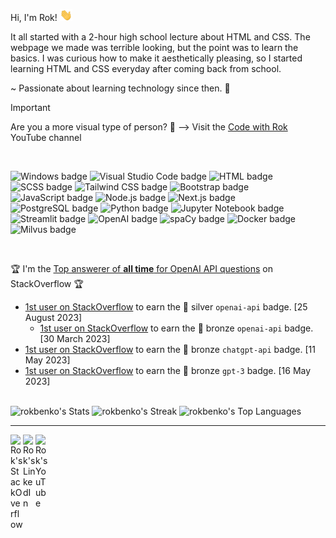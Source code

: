 Hi, I'm Rok! <img src = "./wave.gif" width="20" />

It all started with a 2-hour high school lecture about HTML and CSS. The webpage we made was terrible looking, but the point was to learn the basics. I was curious how to make it aesthetically pleasing, so I started learning HTML and CSS everyday after coming back from school.

~ Passionate about learning technology since then. 🚀

> [!IMPORTANT]
> Are you a more visual type of person? 👀 ⟶ Visit the <a href="https://www.youtube.com/@codewithrok" target="_blank">Code with Rok</a> YouTube channel

<br>

![Windows badge](https://img.shields.io/badge/Windows-%23202020?style=flat&logo=windows10)
![Visual Studio Code badge](https://img.shields.io/badge/Visual%20Studio%20Code-%23202020?style=flat&logo=visualstudiocode&logoColor=%232596be)
![HTML badge](https://img.shields.io/badge/HTML-%23202020?style=flat&logo=html5)
![SCSS badge](https://img.shields.io/badge/SCSS-%23202020?style=flat&logo=sass)
![Tailwind CSS badge](https://img.shields.io/badge/Tailwind%20CSS-%23202020?style=flat&logo=tailwindcss)
![Bootstrap badge](https://img.shields.io/badge/Bootstrap-%23202020?style=flat&logo=bootstrap)
![JavaScript badge](https://img.shields.io/badge/JavaScript-%23202020?style=flat&logo=javascript)
![Node.js badge](https://img.shields.io/badge/Node.js-%23202020?style=flat&logo=nodedotjs)
![Next.js badge](https://img.shields.io/badge/Next.js-%23202020?style=flat&logo=nextdotjs)
![PostgreSQL badge](https://img.shields.io/badge/PostgreSQL-%23202020?style=flat&logo=postgresql)
![Python badge](https://img.shields.io/badge/Python-%23202020?style=flat&logo=python)
![Jupyter Notebook badge](https://img.shields.io/badge/Jupyter%20Notebook-%23202020?style=flat&logo=jupyter)
![Streamlit badge](https://img.shields.io/badge/Streamlit-%23202020?logo=streamlit)
![OpenAI badge](https://img.shields.io/badge/OpenAI-%23202020?style=flat&logo=openai)
![spaCy badge](https://img.shields.io/badge/spaCy-%23202020?style=flat&logo=spacy)
![Docker badge](https://img.shields.io/badge/Docker-%23202020?style=flat&logo=docker)
![Milvus badge](https://img.shields.io/badge/Milvus-%23202020?style=flat&logo=milvus)

<br>

🏆 I'm the <a href="https://stackoverflow.com/tags/openai-api/topusers" target="_blank">Top answerer of **all time** for OpenAI API questions</a> on StackOverflow 🏆

 - <a href="https://stackoverflow.com/help/badges/11780/openai-api" target="_blank">1st user on StackOverflow</a> to earn the 🥈 silver `openai-api` badge. [25 August 2023]
   - <a href="https://stackoverflow.com/help/badges/11599/openai-api" target="_blank">1st user on StackOverflow</a> to earn the 🥉 bronze `openai-api` badge. [30 March 2023]
 - <a href="https://stackoverflow.com/help/badges/11662/chatgpt-api" target="_blank">1st user on StackOverflow</a> to earn the 🥉 bronze `chatgpt-api` badge. [11 May 2023]
 - <a href="https://stackoverflow.com/help/badges/11661/gpt-3" target="_blank">1st user on StackOverflow</a> to earn the 🥉 bronze `gpt-3` badge. [16 May 2023]

<br>

<img alt="rokbenko's Stats" src="https://github-readme-stats.vercel.app/api?username=rokbenko&theme=dark&show_icons=true&hide_border=true&count_private=true" />
<img alt="rokbenko's Streak" src="https://github-readme-streak-stats.herokuapp.com/?user=rokbenko&theme=dark&hide_border=true" />
<img alt="rokbenko's Top Languages" src="https://github-readme-stats-kohl-rho-75.vercel.app/api/top-langs/?username=rokbenko&theme=dark&show_icons=true&hide_border=true&layout=compact" />

---

<a href="https://stackoverflow.com/users/10347145/rok-benko?tab=profile" target="_blank">
  <img align="left" alt="Rok's StackOverflow" width="20px" src="https://simpleicons.now.sh/stackoverflow/495f7e" />
</a>

<a href="https://www.linkedin.com/in/rokbenko/" target="_blank">
  <img align="left" alt="Rok's LinkedIn" width="20px" src="https://simpleicons.now.sh/linkedin/495f7e" />
</a>

<a href="https://www.youtube.com/@codewithrok" target="_blank">
  <img align="left" alt="Rok's YouTube" width="20px" src="https://simpleicons.now.sh/youtube/495f7e" />
</a>
